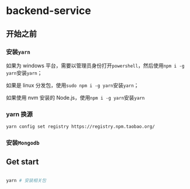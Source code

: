 # backend-service

## 开始之前

### 安装`yarn`

如果为 windows 平台，需要以管理员身份打开`powershell`，然后使用`npm i -g yarn`安装`yarn`；

如果是 linux 分发包，使用`sudo npm i -g yarn`安装`yarn`；

如果使用 nvm 安装的 Node.js，使用`npm i -g yarn`安装`yarn`

### yarn 换源

```sh
yarn config set registry https://registry.npm.taobao.org/
```

### 安装`Mongodb`

## Get start

```sh

yarn # 安装相关包



```
